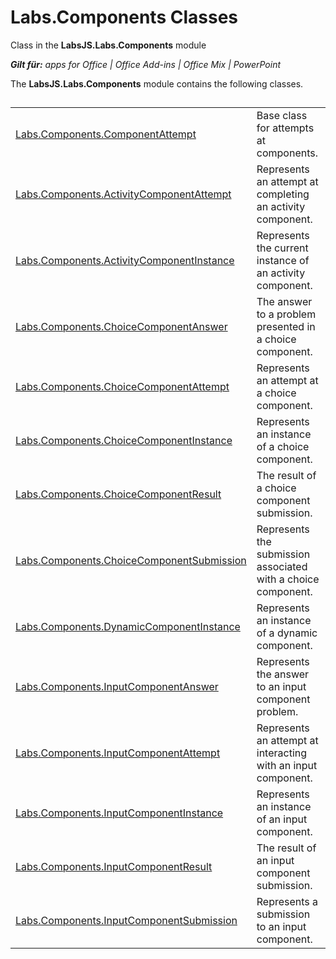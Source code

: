 
# Labs.Components Classes
Class in the  **LabsJS.Labs.Components** module

 _**Gilt für:** apps for Office | Office Add-ins | Office Mix | PowerPoint_

The  **LabsJS.Labs.Components** module contains the following classes.

## 


|||
|:-----|:-----|
|[Labs.Components.ComponentAttempt](../../reference/office-mix/labs.components.componentattempt.md)|Base class for attempts at components.|
|[Labs.Components.ActivityComponentAttempt](../../reference/office-mix/labs.components.activitycomponentattempt.md)|Represents an attempt at completing an activity component.|
|[Labs.Components.ActivityComponentInstance](../../../reference/office-mix/labs.components.activitycomponentinstance.md)|Represents the current instance of an activity component.|
|[Labs.Components.ChoiceComponentAnswer](../../reference/office-mix/labs.components.choicecomponentanswer.md)|The answer to a problem presented in a choice component.|
|[Labs.Components.ChoiceComponentAttempt](../../reference/office-mix/labs.components.choicecomponentattempt.md)|Represents an attempt at a choice component.|
|[Labs.Components.ChoiceComponentInstance](../../../reference/office-mix/labs.components.choicecomponentinstance.md)|Represents an instance of a choice component.|
|[Labs.Components.ChoiceComponentResult](../../reference/office-mix/labs.components.choicecomponentresult.md)|The result of a choice component submission.|
|[Labs.Components.ChoiceComponentSubmission](../../reference/office-mix/labs.components.choicecomponentsubmission.md)|Represents the submission associated with a choice component.|
|[Labs.Components.DynamicComponentInstance](../../../reference/office-mix/labs.components.dynamiccomponentinstance.md)|Represents an instance of a dynamic component.|
|[Labs.Components.InputComponentAnswer](../../reference/office-mix/labs.components.inputcomponentanswer.md)|Represents the answer to an input component problem.|
|[Labs.Components.InputComponentAttempt](../../reference/office-mix/labs.components.inputcomponentattempt.md)|Represents an attempt at interacting with an input component.|
|[Labs.Components.InputComponentInstance](../../../reference/office-mix/labs.components.inputcomponentinstance.md)|Represents an instance of an input component.|
|[Labs.Components.InputComponentResult](../../reference/office-mix/labs.components.inputcomponentresult.md)|The result of an input component submission.|
|[Labs.Components.InputComponentSubmission](../../reference/office-mix/labs.components.inputcomponentsubmission.md)|Represents a submission to an input component.|
